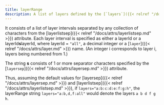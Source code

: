 ```yaml
---
title: layerRange
description: A list of layers defined by the [`layers`]({{< relref "/docs/attrs/layers" >}}) attribute
---
```


It consists of a list of layer intervals separated by any collection of
characters from the [layerlistsep]({{< relref "/docs/attrs/layerlistsep.md" >}}) attribute. Each layer
interval is specified as either a layerId or a layerId**s**layerId, where
layerId = `"all"`, a decimal integer or a [`layer`]({{< relref "/docs/attrs/layer.md" >}}) name. (An integer i
corresponds to layer i, layers being numbered from 1.)

The string **s** consists of 1 or more separator characters specified by the
[`layersep`]({{< relref "/docs/attrs/layersep.md" >}}) attribute.

Thus, assuming the default values for [layersep]({{< relref "/docs/attrs/layersep.md" >}}) and
[layerlistsep]({{< relref "/docs/attrs/layerlistsep.md" >}}), if `layers="a:b:c:d:e:f:g:h"`, the
layerRange string `layers="a:b,d,f:all"` would denote the layers `a b d f g
h`.
